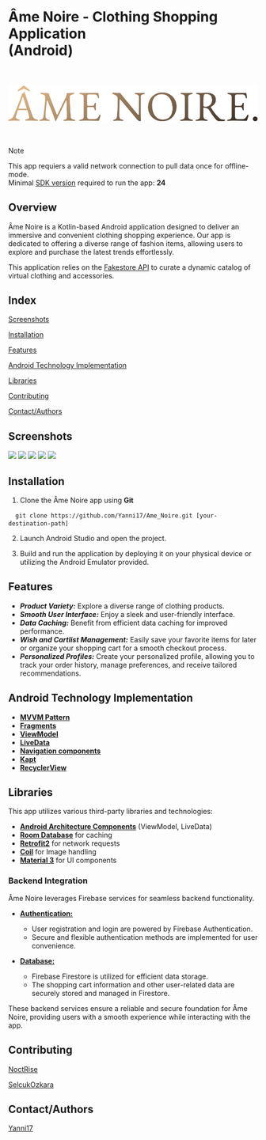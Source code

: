 # Âme Noire - Clothing Shopping Application <br>(Android)

<br>
<br>

<div align="center">
  <a >
    <img src="/Âme Noire Images/âme noire..png" width="600">
  </a>
  </div>


<br>
<br>


> [!Note]
> This app requiers a valid network connection to pull data once for offline-mode. <br>
> Minimal [SDK version](https://apilevels.com) required to run the app: **24**


## Overview

Âme Noire is a Kotlin-based Android application designed to deliver an immersive and convenient clothing shopping experience. Our app is dedicated to offering a diverse range of fashion items, allowing users to explore and purchase the latest trends effortlessly.

This application relies on the [Fakestore API](https://fakestoreapi.com) to curate a dynamic catalog of virtual clothing and accessories.

## Index

[Screenshots](#Screenshots)

[Installation](#Installation)

[Features](#Features)

[Android Technology Implementation](#Android-Technology-Implementation)

[Libraries](#Libraries)

[Contributing](#Contributing)

[Contact/Authors](#Contact/Authors)



## Screenshots

<p float="left">
  <img src="/Âme Noire Images/homescreen.png" width="150" />
  <img src="/Âme Noire Images/searchscreen.png" width="150" />
  <img src="/Âme Noire Images/favoritescreen.png" width="150" />
  <img src="/Âme Noire Images/cartscreen.png" width="150" />
  <img src="/Âme Noire Images/profilescreen.png" width="150" />
</p>



## Installation

1. Clone the Âme Noire app using **Git**

```git
  git clone https://github.com/Yanni17/Ame_Noire.git [your-destination-path]

```
2. Launch Android Studio and open the project.

3. Build and run the application by deploying it on your physical device or utilizing the Android Emulator provided.



## Features

- ***Product Variety:*** Explore a diverse range of clothing products.
- ***Smooth User Interface:*** Enjoy a sleek and user-friendly interface.
- ***Data Caching:*** Benefit from efficient data caching for improved performance.
- ***Wish and Cartlist Management:*** Easily save your favorite items for later or organize your shopping cart for a smooth checkout process.
- ***Personalized Profiles:*** Create your personalized profile, allowing you to track your order history, manage preferences, and receive tailored recommendations.




## Android Technology Implementation
- **[MVVM Pattern](https://www.geeksforgeeks.org/introduction-to-model-view-view-model-mvvm/)**
- **[Fragments](https://developer.android.com/guide/fragments)**
- **[ViewModel](https://developer.android.com/topic/libraries/architecture/viewmodel)**
- **[LiveData](https://developer.android.com/topic/libraries/architecture/livedata)**
- **[Navigation components](https://developer.android.com/guide/navigation/get-started)**
- **[Kapt](https://kotlinlang.org/docs/kapt.html)**
- **[RecyclerView](https://developer.android.com/reference/androidx/recyclerview/widget/RecyclerView)**



## Libraries
This app utilizes various third-party libraries and technologies:

- **[Android Architecture Components](https://developer.android.com/topic/architecture)** (ViewModel, LiveData)
- **[Room Database](https://developer.android.com/training/data-storage/room)** for caching
- **[Retrofit2](https://github.com/square/retrofit)** for network requests
- **[Coil](https://github.com/coil-kt/coil)** for Image handling
- **[Material 3](https://m3.material.io)** for UI components

### Backend Integration

Âme Noire leverages Firebase services for seamless backend functionality.

- **[Authentication:](https://firebase.google.com/docs/auth?hl=de)**
  - User registration and login are powered by Firebase Authentication.
  - Secure and flexible authentication methods are implemented for user convenience.

- **[Database:](https://firebase.google.com/docs/firestore?hl=de)**
  - Firebase Firestore is utilized for efficient data storage.
  - The shopping cart information and other user-related data are securely stored and managed in Firestore.

These backend services ensure a reliable and secure foundation for Âme Noire, providing users with a smooth experience while interacting with the app.




## Contributing

[NoctRise](https://github.com/NoctRise)

[SelcukOzkara](https://github.com/SelcukOzkara)




## Contact/Authors

[Yanni17](https://github.com/Yanni17)




